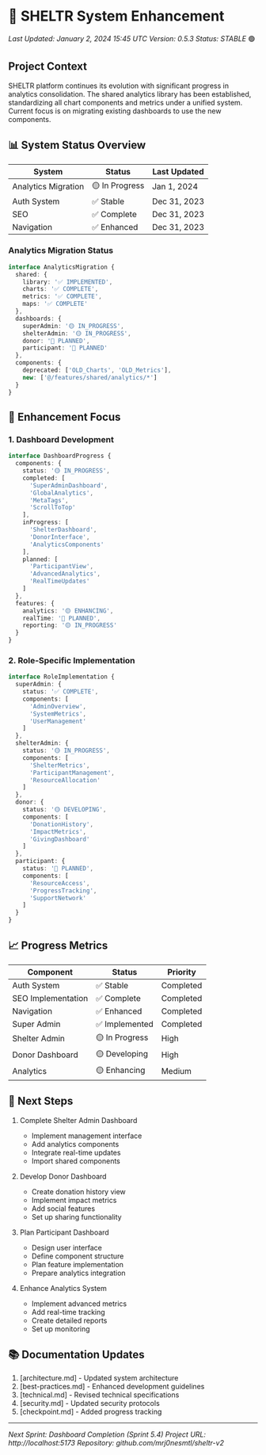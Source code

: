 # 🚀 SHELTR System Enhancement
*Last Updated: January 2, 2024 15:45 UTC*
*Version: 0.5.3*
*Status: STABLE* 🟢

## Project Context
SHELTR platform continues its evolution with significant progress in analytics consolidation. The shared analytics library has been established, standardizing all chart components and metrics under a unified system. Current focus is on migrating existing dashboards to use the new components.

## 📊 System Status Overview
| System | Status | Last Updated |
|--------|---------|--------------|
| Analytics Migration | 🟡 In Progress | Jan 1, 2024 |
| Auth System | ✅ Stable | Dec 31, 2023 |
| SEO | ✅ Complete | Dec 31, 2023 |
| Navigation | ✅ Enhanced | Dec 31, 2023 |

### Analytics Migration Status
```typescript
interface AnalyticsMigration {
  shared: {
    library: '✅ IMPLEMENTED',
    charts: '✅ COMPLETE',
    metrics: '✅ COMPLETE',
    maps: '✅ COMPLETE'
  },
  dashboards: {
    superAdmin: '🟡 IN_PROGRESS',
    shelterAdmin: '🟡 IN_PROGRESS',
    donor: '🔵 PLANNED',
    participant: '🔵 PLANNED'
  },
  components: {
    deprecated: ['OLD_Charts', 'OLD_Metrics'],
    new: ['@/features/shared/analytics/*']
  }
}
```

## 🎯 Enhancement Focus

### 1. Dashboard Development
```typescript
interface DashboardProgress {
  components: {
    status: '🟡 IN_PROGRESS',
    completed: [
      'SuperAdminDashboard',
      'GlobalAnalytics',
      'MetaTags',
      'ScrollToTop'
    ],
    inProgress: [
      'ShelterDashboard',
      'DonorInterface',
      'AnalyticsComponents'
    ],
    planned: [
      'ParticipantView',
      'AdvancedAnalytics',
      'RealTimeUpdates'
    ]
  },
  features: {
    analytics: '🟡 ENHANCING',
    realTime: '🔵 PLANNED',
    reporting: '🟡 IN_PROGRESS'
  }
}
```

### 2. Role-Specific Implementation
```typescript
interface RoleImplementation {
  superAdmin: {
    status: '✅ COMPLETE',
    components: [
      'AdminOverview',
      'SystemMetrics',
      'UserManagement'
    ]
  },
  shelterAdmin: {
    status: '🟡 IN_PROGRESS',
    components: [
      'ShelterMetrics',
      'ParticipantManagement',
      'ResourceAllocation'
    ]
  },
  donor: {
    status: '🟡 DEVELOPING',
    components: [
      'DonationHistory',
      'ImpactMetrics',
      'GivingDashboard'
    ]
  },
  participant: {
    status: '🔵 PLANNED',
    components: [
      'ResourceAccess',
      'ProgressTracking',
      'SupportNetwork'
    ]
  }
}
```

## 📈 Progress Metrics
| Component | Status | Priority |
|-----------|---------|-----------|
| Auth System | ✅ Stable | Completed |
| SEO Implementation | ✅ Complete | Completed |
| Navigation | ✅ Enhanced | Completed |
| Super Admin | ✅ Implemented | Completed |
| Shelter Admin | 🟡 In Progress | High |
| Donor Dashboard | 🟡 Developing | High |
| Analytics | 🟡 Enhancing | Medium |

## 🔄 Next Steps
1. Complete Shelter Admin Dashboard
   - Implement management interface
   - Add analytics components
   - Integrate real-time updates
   - Import shared components

2. Develop Donor Dashboard
   - Create donation history view
   - Implement impact metrics
   - Add social features
   - Set up sharing functionality

3. Plan Participant Dashboard
   - Design user interface
   - Define component structure
   - Plan feature implementation
   - Prepare analytics integration

4. Enhance Analytics System
   - Implement advanced metrics
   - Add real-time tracking
   - Create detailed reports
   - Set up monitoring

## 📚 Documentation Updates
1. [architecture.md] - Updated system architecture
2. [best-practices.md] - Enhanced development guidelines
3. [technical.md] - Revised technical specifications
4. [security.md] - Updated security protocols
5. [checkpoint.md] - Added progress tracking

---
*Next Sprint: Dashboard Completion (Sprint 5.4)*
*Project URL: http://localhost:5173*
*Repository: github.com/mrj0nesmtl/sheltr-v2*
